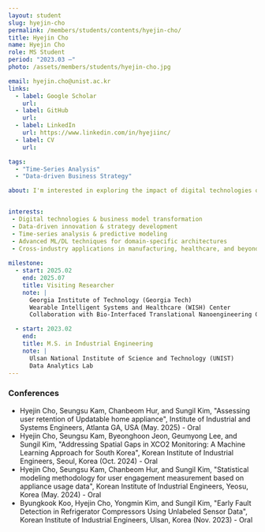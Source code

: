 ```yaml
---
layout: student
slug: hyejin-cho
permalink: /members/students/contents/hyejin-cho/
title: Hyejin Cho
name: Hyejin Cho
role: MS Student
period: "2023.03 —"
photo: /assets/members/students/hyejin-cho.jpg

email: hyejin.cho@unist.ac.kr
links:
  - label: Google Scholar
    url: 
  - label: GitHub
    url: 
  - label: LinkedIn
    url: https://www.linkedin.com/in/hyejiinc/
  - label: CV
    url: 

tags:
  - "Time-Series Analysis"
  - "Data-driven Business Strategy"

about: I'm interested in exploring the impact of digital technologies on business models and strategies, and driving innovation through data. My focus is on applying advanced ML/DL techniques, particularly in time-series analysis, to develop domain-specific architectures while solving impactful, real-world problems across diverse industries.


interests:
 - Digital technologies & business model transformation
 - Data-driven innovation & strategy development
 - Time-series analysis & predictive modeling
 - Advanced ML/DL techniques for domain-specific architectures
 - Cross-industry applications in manufacturing, healthcare, and beyond
    
milestone:
  - start: 2025.02
    end: 2025.07
    title: Visiting Researcher
    note: |
      Georgia Institute of Technology (Georgia Tech)
      Wearable Intelligent Systems and Healthcare (WISH) Center
      Collaboration with Bio-Interfaced Translational Nanoengineering Group (BITN Lab)

  - start: 2023.02
    end: 
    title: M.S. in Industrial Engineering
    note: |
      Ulsan National Institute of Science and Technology (UNIST)
      Data Analytics Lab
---
```


### Conferences
- Hyejin Cho, Seungsu Kam, Chanbeom Hur, and Sungil Kim, "Assessing user retention of Updatable home appliance", Institute of Industrial and Systems Engineers, Atlanta GA, USA (May. 2025) - Oral
- Hyejin Cho, Seungsu Kam, Byeonghoon Jeon, Geumyong Lee, and Sungil Kim, "Addressing Spatial Gaps in XCO2 Monitoring: A Machine Learning Approach for South Korea", Korean Institute of Industrial Engineers, Seoul, Korea (Oct. 2024) - Oral
- Hyejin Cho, Seungsu Kam, Chanbeom Hur, and Sungil Kim, "Statistical modeling methodology for user engagement measurement based on appliance usage data", Korean Institute of Industrial Engineers, Yeosu, Korea (May. 2024) - Oral
-  Byungkook Koo, Hyejin Cho, Yongmin Kim, and Sungil Kim, "Early Fault Detection in Refrigerator Compressors Using Unlabeled Sensor Data", Korean Institute of Industrial Engineers, Ulsan, Korea (Nov. 2023) - Oral




